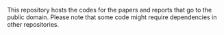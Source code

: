 This repository hosts the codes for the papers and reports that go to the public domain. Please note that some code might require dependencies in other repositories.
